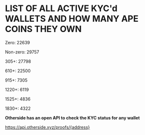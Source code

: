 # LIST OF ALL ACTIVE KYC'd WALLETS AND HOW MANY APE COINS THEY OWN

Zero: 22639

Non-zero: 29757

305+: 27798

610+: 22500

915+: 7305

1220+: 6119

1525+: 4836

1830+: 4322

**Otherside has an open API to check the KYC status for any wallet**

https://api.otherside.xyz/proofs/{address}